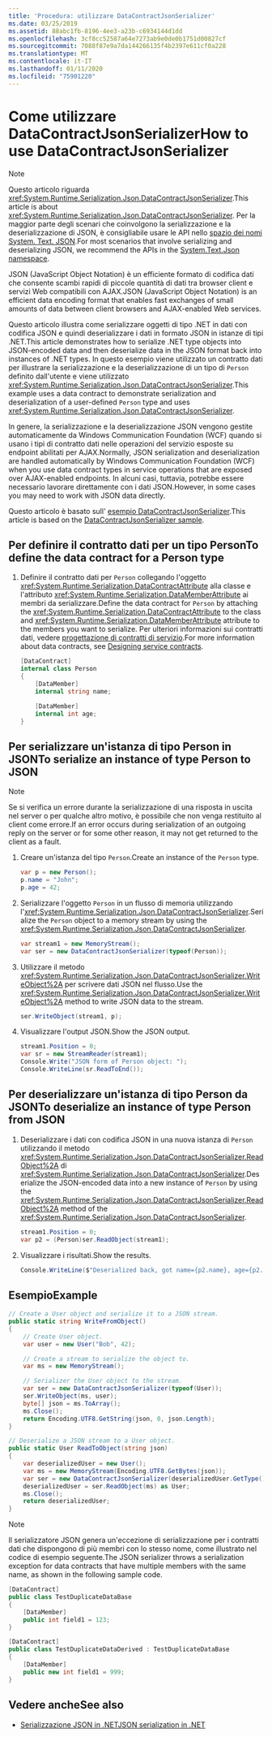 ```yaml
---
title: 'Procedura: utilizzare DataContractJsonSerializer'
ms.date: 03/25/2019
ms.assetid: 88abc1fb-8196-4ee3-a23b-c6934144d1dd
ms.openlocfilehash: 3cf8cc52587a64e7273ab9e0de0b1751d00827cf
ms.sourcegitcommit: 7088f87e9a7da144266135f4b2397e611cf0a228
ms.translationtype: MT
ms.contentlocale: it-IT
ms.lasthandoff: 01/11/2020
ms.locfileid: "75901220"
---
```

# <a name="how-to-use-datacontractjsonserializer"></a><span data-ttu-id="a9755-102">Come utilizzare DataContractJsonSerializer</span><span class="sxs-lookup"><span data-stu-id="a9755-102">How to use DataContractJsonSerializer</span></span>

> [!NOTE]
> <span data-ttu-id="a9755-103">Questo articolo riguarda <xref:System.Runtime.Serialization.Json.DataContractJsonSerializer>.</span><span class="sxs-lookup"><span data-stu-id="a9755-103">This article is about <xref:System.Runtime.Serialization.Json.DataContractJsonSerializer>.</span></span> <span data-ttu-id="a9755-104">Per la maggior parte degli scenari che coinvolgono la serializzazione e la deserializzazione di JSON, è consigliabile usare le API nello [spazio dei nomi System. Text. JSON](../../../standard/serialization/system-text-json-overview.md).</span><span class="sxs-lookup"><span data-stu-id="a9755-104">For most scenarios that involve serializing and deserializing JSON, we recommend the APIs in the [System.Text.Json namespace](../../../standard/serialization/system-text-json-overview.md).</span></span>

<span data-ttu-id="a9755-105">JSON (JavaScript Object Notation) è un efficiente formato di codifica dati che consente scambi rapidi di piccole quantità di dati tra browser client e servizi Web compatibili con AJAX.</span><span class="sxs-lookup"><span data-stu-id="a9755-105">JSON (JavaScript Object Notation) is an efficient data encoding format that enables fast exchanges of small amounts of data between client browsers and AJAX-enabled Web services.</span></span>

<span data-ttu-id="a9755-106">Questo articolo illustra come serializzare oggetti di tipo .NET in dati con codifica JSON e quindi deserializzare i dati in formato JSON in istanze di tipi .NET.</span><span class="sxs-lookup"><span data-stu-id="a9755-106">This article demonstrates how to serialize .NET type objects into JSON-encoded data and then deserialize data in the JSON format back into instances of .NET types.</span></span> <span data-ttu-id="a9755-107">In questo esempio viene utilizzato un contratto dati per illustrare la serializzazione e la deserializzazione di un tipo di `Person` definito dall'utente e viene utilizzato <xref:System.Runtime.Serialization.Json.DataContractJsonSerializer>.</span><span class="sxs-lookup"><span data-stu-id="a9755-107">This example uses a data contract to demonstrate serialization and deserialization of a user-defined `Person` type and uses <xref:System.Runtime.Serialization.Json.DataContractJsonSerializer>.</span></span>

<span data-ttu-id="a9755-108">In genere, la serializzazione e la deserializzazione JSON vengono gestite automaticamente da Windows Communication Foundation (WCF) quando si usano i tipi di contratto dati nelle operazioni del servizio esposte su endpoint abilitati per AJAX.</span><span class="sxs-lookup"><span data-stu-id="a9755-108">Normally, JSON serialization and deserialization are handled automatically by Windows Communication Foundation (WCF) when you use data contract types in service operations that are exposed over AJAX-enabled endpoints.</span></span> <span data-ttu-id="a9755-109">In alcuni casi, tuttavia, potrebbe essere necessario lavorare direttamente con i dati JSON.</span><span class="sxs-lookup"><span data-stu-id="a9755-109">However, in some cases you may need to work with JSON data directly.</span></span>

<span data-ttu-id="a9755-110">Questo articolo è basato sull' [esempio DataContractJsonSerializer](../samples/json-serialization.md).</span><span class="sxs-lookup"><span data-stu-id="a9755-110">This article is based on the [DataContractJsonSerializer sample](../samples/json-serialization.md).</span></span>

## <a name="to-define-the-data-contract-for-a-person-type"></a><span data-ttu-id="a9755-111">Per definire il contratto dati per un tipo Person</span><span class="sxs-lookup"><span data-stu-id="a9755-111">To define the data contract for a Person type</span></span>

1. <span data-ttu-id="a9755-112">Definire il contratto dati per `Person` collegando l'oggetto <xref:System.Runtime.Serialization.DataContractAttribute> alla classe e l'attributo <xref:System.Runtime.Serialization.DataMemberAttribute> ai membri da serializzare.</span><span class="sxs-lookup"><span data-stu-id="a9755-112">Define the data contract for `Person` by attaching the <xref:System.Runtime.Serialization.DataContractAttribute> to the class and <xref:System.Runtime.Serialization.DataMemberAttribute> attribute to the members you want to serialize.</span></span> <span data-ttu-id="a9755-113">Per ulteriori informazioni sui contratti dati, vedere [progettazione di contratti di servizio](../designing-service-contracts.md).</span><span class="sxs-lookup"><span data-stu-id="a9755-113">For more information about data contracts, see [Designing service contracts](../designing-service-contracts.md).</span></span>

    ```csharp
    [DataContract]
    internal class Person
    {
        [DataMember]
        internal string name;

        [DataMember]
        internal int age;
    }
    ```

## <a name="to-serialize-an-instance-of-type-person-to-json"></a><span data-ttu-id="a9755-114">Per serializzare un'istanza di tipo Person in JSON</span><span class="sxs-lookup"><span data-stu-id="a9755-114">To serialize an instance of type Person to JSON</span></span>

> [!NOTE]
> <span data-ttu-id="a9755-115">Se si verifica un errore durante la serializzazione di una risposta in uscita nel server o per qualche altro motivo, è possibile che non venga restituito al client come errore.</span><span class="sxs-lookup"><span data-stu-id="a9755-115">If an error occurs during serialization of an outgoing reply on the server or for some other reason, it may not get returned to the client as a fault.</span></span>

1. <span data-ttu-id="a9755-116">Creare un'istanza del tipo `Person`.</span><span class="sxs-lookup"><span data-stu-id="a9755-116">Create an instance of the `Person` type.</span></span>

    ```csharp
    var p = new Person();
    p.name = "John";
    p.age = 42;
    ```

2. <span data-ttu-id="a9755-117">Serializzare l'oggetto `Person` in un flusso di memoria utilizzando l'<xref:System.Runtime.Serialization.Json.DataContractJsonSerializer>.</span><span class="sxs-lookup"><span data-stu-id="a9755-117">Serialize the `Person` object to a memory stream by using the <xref:System.Runtime.Serialization.Json.DataContractJsonSerializer>.</span></span>

    ```csharp
    var stream1 = new MemoryStream();
    var ser = new DataContractJsonSerializer(typeof(Person));
    ```

3. <span data-ttu-id="a9755-118">Utilizzare il metodo <xref:System.Runtime.Serialization.Json.DataContractJsonSerializer.WriteObject%2A> per scrivere dati JSON nel flusso.</span><span class="sxs-lookup"><span data-stu-id="a9755-118">Use the <xref:System.Runtime.Serialization.Json.DataContractJsonSerializer.WriteObject%2A> method to write JSON data to the stream.</span></span>

    ```csharp
    ser.WriteObject(stream1, p);
    ```

4. <span data-ttu-id="a9755-119">Visualizzare l'output JSON.</span><span class="sxs-lookup"><span data-stu-id="a9755-119">Show the JSON output.</span></span>

    ```csharp
    stream1.Position = 0;
    var sr = new StreamReader(stream1);
    Console.Write("JSON form of Person object: ");
    Console.WriteLine(sr.ReadToEnd());
    ```

## <a name="to-deserialize-an-instance-of-type-person-from-json"></a><span data-ttu-id="a9755-120">Per deserializzare un'istanza di tipo Person da JSON</span><span class="sxs-lookup"><span data-stu-id="a9755-120">To deserialize an instance of type Person from JSON</span></span>

1. <span data-ttu-id="a9755-121">Deserializzare i dati con codifica JSON in una nuova istanza di `Person` utilizzando il metodo <xref:System.Runtime.Serialization.Json.DataContractJsonSerializer.ReadObject%2A> di <xref:System.Runtime.Serialization.Json.DataContractJsonSerializer>.</span><span class="sxs-lookup"><span data-stu-id="a9755-121">Deserialize the JSON-encoded data into a new instance of `Person` by using the <xref:System.Runtime.Serialization.Json.DataContractJsonSerializer.ReadObject%2A> method of the <xref:System.Runtime.Serialization.Json.DataContractJsonSerializer>.</span></span>

    ```csharp
    stream1.Position = 0;
    var p2 = (Person)ser.ReadObject(stream1);
    ```

2. <span data-ttu-id="a9755-122">Visualizzare i risultati.</span><span class="sxs-lookup"><span data-stu-id="a9755-122">Show the results.</span></span>

    ```csharp
    Console.WriteLine($"Deserialized back, got name={p2.name}, age={p2.age}");
    ```

## <a name="example"></a><span data-ttu-id="a9755-123">Esempio</span><span class="sxs-lookup"><span data-stu-id="a9755-123">Example</span></span>

```csharp
// Create a User object and serialize it to a JSON stream.
public static string WriteFromObject()
{
    // Create User object.
    var user = new User("Bob", 42);

    // Create a stream to serialize the object to.
    var ms = new MemoryStream();

    // Serializer the User object to the stream.
    var ser = new DataContractJsonSerializer(typeof(User));
    ser.WriteObject(ms, user);
    byte[] json = ms.ToArray();
    ms.Close();
    return Encoding.UTF8.GetString(json, 0, json.Length);
}

// Deserialize a JSON stream to a User object.
public static User ReadToObject(string json)
{
    var deserializedUser = new User();
    var ms = new MemoryStream(Encoding.UTF8.GetBytes(json));
    var ser = new DataContractJsonSerializer(deserializedUser.GetType());
    deserializedUser = ser.ReadObject(ms) as User;
    ms.Close();
    return deserializedUser;
}
```

> [!NOTE]
> <span data-ttu-id="a9755-124">Il serializzatore JSON genera un'eccezione di serializzazione per i contratti dati che dispongono di più membri con lo stesso nome, come illustrato nel codice di esempio seguente.</span><span class="sxs-lookup"><span data-stu-id="a9755-124">The JSON serializer throws a serialization exception for data contracts that have multiple members with the same name, as shown in the following sample code.</span></span>

```csharp
[DataContract]
public class TestDuplicateDataBase
{
    [DataMember]
    public int field1 = 123;
}

[DataContract]
public class TestDuplicateDataDerived : TestDuplicateDataBase
{
    [DataMember]
    public new int field1 = 999;
}
```

## <a name="see-also"></a><span data-ttu-id="a9755-125">Vedere anche</span><span class="sxs-lookup"><span data-stu-id="a9755-125">See also</span></span>

- [<span data-ttu-id="a9755-126">Serializzazione JSON in .NET</span><span class="sxs-lookup"><span data-stu-id="a9755-126">JSON serialization in .NET</span></span>](../../../standard/serialization/system-text-json-overview.md)
